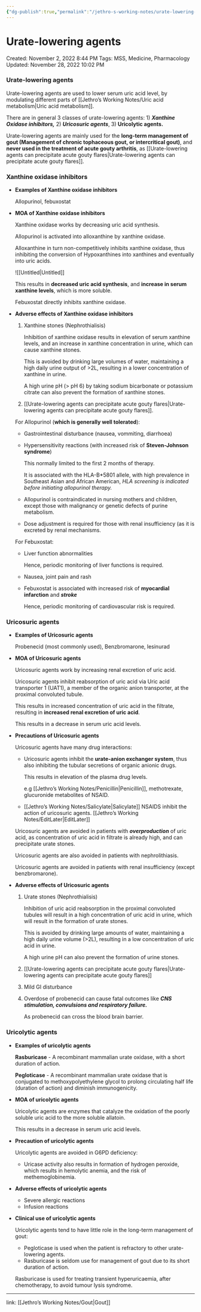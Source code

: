 ```yaml
---
{"dg-publish":true,"permalink":"/jethro-s-working-notes/urate-lowering-agents/","dgPassFrontmatter":true}
---
```



# Urate-lowering agents

Created: November 2, 2022 8:44 PM
Tags: MSS, Medicine, Pharmacology
Updated: November 28, 2022 10:02 PM

### Urate-lowering agents

Urate-lowering agents are used to lower serum uric acid level, by modulating different parts of [[Jethro’s Working Notes/Uric acid metabolism\|Uric acid metabolism]].

There are in general 3 classes of urate-lowering agents: 1) *****************************Xanthine Oxidase inhibitors,***************************** 2) *****************Uricosuric agents*****************, 3) ******************Uricolytic agents.******************

Urate-lowering agents are mainly used for the **************long-term management of gout (Management of chronic tophaceous gout, or intercritical gout)**************, and **************************************never used in the treatment of acute gouty arthritis**************************************, as [[Urate-lowering agents can precipitate acute gouty flares\|Urate-lowering agents can precipitate acute gouty flares]].

### Xanthine oxidase inhibitors

- ****************************Examples of Xanthine oxidase inhibitors****************************
    
    Allopurinol, febuxostat
    
- **************************************************************************************************************************MOA of Xanthine oxidase inhibitors**************************************************************************************************************************
    
    Xanthine oxidase works by decreasing uric acid synthesis.
    
    Allopurinol is activated into alloxanthine by xanthine oxidase.
    
    Alloxanthine in turn non-competitively inhibits xanthine oxidase, thus inhibiting the conversion of Hypoxanthines into xanthines and eventually into uric acids.
    
    ![[Untitled\|Untitled]]
    
    This results in **decreased uric acid synthesis**, and **increase in serum xanthine levels**, which is more soluble.
    
    Febuxostat directly inhibits xanthine oxidase.
    
- ********************************************************************************************Adverse effects of Xanthine oxidase inhibitors********************************************************************************************
    1. Xanthine stones (Nephrothialisis)
        
        Inhibition of xanthine oxidase results in elevation of serum xanthine levels, and an increase in xanthine concentration in urine, which can cause xanthine stones.
        
        This is avoided by drinking large volumes of water, maintaining a high daily urine output of >2L, resulting in a lower concentration of xanthine in urine.
        
        A high urine pH (> pH 6) by taking sodium bicarbonate or potassium citrate can also prevent the formation of xanthine stones.
        
    2. [[Urate-lowering agents can precipitate acute gouty flares\|Urate-lowering agents can precipitate acute gouty flares]].
    
    For Allopurinol (**********************************which is generally well tolerated**********************************):
    
    - Gastrointestinal disturbance (nausea, vommiting, diarrhoea)
    - Hypersensitivity reactions (with increased risk of **Steven-Johnson syndrome**)
        
        This normally limited to the first 2 months of therapy.
        
        It is associated with the HLA-B*5801 allele, with high prevalence in Southeast Asian and African American, *HLA screening is indicated before initiating allopurinol therapy.*
        
    - Allopurinol is contraindicated in nursing mothers and children, except those with malignancy or genetic defects of purine metabolism.
    - Dose adjustment is required for those with renal insufficiency (as it is excreted by renal mechanisms.
    
    For Febuxostat:
    
    - Liver function abnormalities
        
        Hence, periodic monitoring of liver functions is required.
        
    - Nausea, joint pain and rash
    - Febuxostat is associated with increased risk of ****************myocardial infarction**************** and *******stroke*******
        
        Hence, periodic monitoring of cardiovascular risk is required.
        

### Uricosuric agents

- **Examples of Uricosuric agents**
    
    Probenecid (most commonly used), Benzbromarone, lesinurad
    
- ************************************MOA of Uricosuric agents************************************
    
    Uricosuric agents work by increasing renal excretion of uric acid.
    
    Uricosuric agents inhibit reabsorption of uric acid via Uric acid transporter 1 (UAT1), a member of the organic anion transporter, at the proximal convoluted tubule.
    
    This results in increased concentration of uric acid in the filtrate, resulting in ******************************************************************************************************increased renal excretion of uric acid******************************************************************************************************.
    
    This results in a decrease in serum uric acid levels.
    
- ****************************************************************Precautions of Uricosuric agents****************************************************************
    
    Uricosuric agents have many drug interactions:
    
    - Uricosuric agents inhibit the ******urate-anion exchanger system******, thus also inhibiting the tubular secretions of organic anionic drugs.
        
        This results in elevation of the plasma drug levels.
        
        e.g [[Jethro’s Working Notes/Penicillin\|Penicillin]], methotrexate, glucuronide metabolites of NSAID.
        
    - [[Jethro’s Working Notes/Salicylate\|Salicylate]] NSAIDS inhibit the action of uricosuric agents. [[Jethro’s Working Notes/EditLater\|EditLater]]
    
    Uricosuric agents are avoided in patients with ***************overproduction*************** of uric acid, as concentration of uric acid in filtrate is already high, and can precipitate urate stones.
    
    Uricosuric agents are also avoided in patients with nephrolithiasis.
    
    Uricosuric agents are avoided in patients with renal insufficiency (except benzbromarone).
    
- ************************************************************************Adverse effects of Uricosuric agents************************************************************************
    1. Urate stones (Nephrothialisis)
        
        Inhibition of uric acid reabsorption in the proximal convoluted tubules will result in a high concentration of uric acid in urine, which will result in the formation of urate stones.
        
        This is avoided by drinking large amounts of water, maintaining a high daily urine volume (>2L), resulting in a low concentration of uric acid in urine.
        
        A high urine pH can also prevent the formation of urine stones.
        
    2. [[Urate-lowering agents can precipitate acute gouty flares\|Urate-lowering agents can precipitate acute gouty flares]]
    3. Mild GI disturbance
    4. Overdose of probenecid can cause fatal outcomes like *****************************************************CNS stimulation, convulsions and respiratory failure.*****************************************************
        
        As probenecid can cross the blood brain barrier.
        

### Uricolytic agents

- **********************************************************Examples of uricolytic agents**********************************************************
    
    **Rasburicase** - A recombinant mammalian urate oxidase, with a short duration of action.
    
    **Pegloticase** - A recombinant mammalian urate oxidase that is conjugated to methoxypolyethylene glycol to prolong circulating half life (duration of action) and diminish immunogenicity.
    
- ************MOA of uricolytic agents************
    
    Uricolytic agents are enzymes that catalyze the oxidation of the poorly soluble uric acid to the more soluble allatoin.
    
    This results in a decrease in serum uric acid levels.
    
- **************************************************************Precaution of uricolytic agents**************************************************************
    
    Uricolytic agents are avoided in G6PD deficiency:
    
    - Uricase activity also results in formation of hydrogen peroxide, which results in hemolytic anemia, and the risk of methemoglobinemia.
- ********************************************************************Adverse effects of uricolytic agents********************************************************************
    - Severe allergic reactions
    - Infusion reactions
- ******************************************************************Clinical use of uricolytic agents******************************************************************
    
    Uricolytic agents tend to have little role in the long-term management of gout:
    
    - Pegloticase is used when the patient is refractory to other urate-lowering agents.
    - Rasburicase is seldom use for management of gout due to its short duration of action.
    
    Rasburicase is used for treating transient hyperuricaemia, after chemotherapy, to avoid tumour lysis syndrome.
    

---

link: [[Jethro’s Working Notes/Gout\|Gout]]